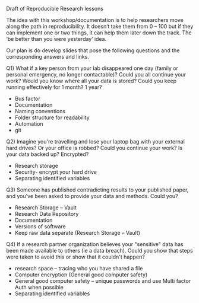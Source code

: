 Draft of Reproducible Research lessons

The idea with this workshop/documentation is to help researchers move along the path in reproducibility. It doesn’t take them from 0 – 100 but if they can implement one or two things, it can help them later down the track. The ‘be better than you were yesterday’ idea. 

Our plan is do develop slides that pose the following questions and the corresponding answers and links.


Q1) What if a key person from your lab disappeared one day (family or personal emergency, no longer contactable)? Could you all continue your work? Would you know where all your data is stored? Could you keep running effectively for 1 month? 1 year?

* Bus factor
* Documentation
* Naming conventions
* Folder structure for readability
* Automation
* git


Q2) Imagine you're travelling and lose your laptop bag with your external hard drives? Or your office is robbed? Could you continue your work? Is your data backed up? Encrypted? 

* Research storage 
* Security- encrypt your hard drive
* Separating identified variables


Q3) Someone has published contradicting results to your published paper, and you've been asked to provide your data and methods. Could you?

* Research Storage – Vault
* Research Data Repository
* Documentation
* Versions of software
* Keep raw data separate (Research Storage – Vault)


Q4) If a research partner organization believes your "sensitive" data has been made available to others (ie a data breach). Could you show that steps were taken to avoid this or show that it couldn't happen?

* research space – tracing who you have shared a file
* Computer encryption (General good computer safety)
* General good computer safety – unique passwords and use Multi factor Auth when possible
* Separating identified variables

